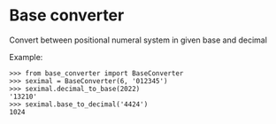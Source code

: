 # Base converter
Convert between positional numeral system in given base and decimal

Example:
```
>>> from base_converter import BaseConverter
>>> seximal = BaseConverter(6, '012345')
>>> seximal.decimal_to_base(2022)
'13210'
>>> seximal.base_to_decimal('4424')
1024
```
